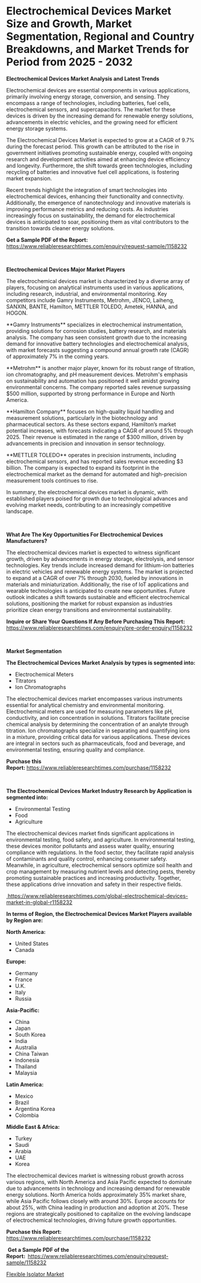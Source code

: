 <p><h1>Electrochemical Devices Market Size and Growth, Market Segmentation, Regional and Country Breakdowns, and Market Trends for Period from 2025 -  2032</h1></p><p><strong>Electrochemical Devices Market Analysis and Latest Trends</strong></p>
<p><p>Electrochemical devices are essential components in various applications, primarily involving energy storage, conversion, and sensing. They encompass a range of technologies, including batteries, fuel cells, electrochemical sensors, and supercapacitors. The market for these devices is driven by the increasing demand for renewable energy solutions, advancements in electric vehicles, and the growing need for efficient energy storage systems.</p><p>The Electrochemical Devices Market is expected to grow at a CAGR of 9.7% during the forecast period. This growth can be attributed to the rise in government initiatives promoting sustainable energy, coupled with ongoing research and development activities aimed at enhancing device efficiency and longevity. Furthermore, the shift towards green technologies, including recycling of batteries and innovative fuel cell applications, is fostering market expansion. </p><p>Recent trends highlight the integration of smart technologies into electrochemical devices, enhancing their functionality and connectivity. Additionally, the emergence of nanotechnology and innovative materials is improving performance metrics and reducing costs. As industries increasingly focus on sustainability, the demand for electrochemical devices is anticipated to soar, positioning them as vital contributors to the transition towards cleaner energy solutions.</p></p>
<p><strong>Get a Sample PDF of the Report:&nbsp;</strong> <a href="https://www.reliableresearchtimes.com/enquiry/request-sample/1158232?utm_campaign=3207&utm_medium=2&utm_source=Github&utm_content=ia&utm_term=11042025&utm_id=electrochemical-devices">https://www.reliableresearchtimes.com/enquiry/request-sample/1158232</a></p>
<p>&nbsp;</p>
<p><strong>Electrochemical Devices Major Market Players</strong></p>
<p><p>The electrochemical devices market is characterized by a diverse array of players, focusing on analytical instruments used in various applications, including research, industrial, and environmental monitoring. Key competitors include Gamry Instruments, Metrohm, JENCO, Laiheng, SANXIN, BANTE, Hamilton, METTLER TOLEDO, Ametek, HANNA, and HOGON.</p><p>**Gamry Instruments** specializes in electrochemical instrumentation, providing solutions for corrosion studies, battery research, and materials analysis. The company has seen consistent growth due to the increasing demand for innovative battery technologies and electrochemical analysis, with market forecasts suggesting a compound annual growth rate (CAGR) of approximately 7% in the coming years.</p><p>**Metrohm** is another major player, known for its robust range of titration, ion chromatography, and pH measurement devices. Metrohm's emphasis on sustainability and automation has positioned it well amidst growing environmental concerns. The company reported sales revenue surpassing $500 million, supported by strong performance in Europe and North America.</p><p>**Hamilton Company** focuses on high-quality liquid handling and measurement solutions, particularly in the biotechnology and pharmaceutical sectors. As these sectors expand, Hamilton’s market potential increases, with forecasts indicating a CAGR of around 5% through 2025. Their revenue is estimated in the range of $300 million, driven by advancements in precision and innovation in sensor technology.</p><p>**METTLER TOLEDO** operates in precision instruments, including electrochemical sensors, and has reported sales revenue exceeding $3 billion. The company is expected to expand its footprint in the electrochemical market as the demand for automated and high-precision measurement tools continues to rise.</p><p>In summary, the electrochemical devices market is dynamic, with established players poised for growth due to technological advances and evolving market needs, contributing to an increasingly competitive landscape.</p></p>
<p>&nbsp;</p>
<p><strong>What Are The Key Opportunities For Electrochemical Devices Manufacturers?</strong></p>
<p><p>The electrochemical devices market is expected to witness significant growth, driven by advancements in energy storage, electrolysis, and sensor technologies. Key trends include increased demand for lithium-ion batteries in electric vehicles and renewable energy systems. The market is projected to expand at a CAGR of over 7% through 2030, fueled by innovations in materials and miniaturization. Additionally, the rise of IoT applications and wearable technologies is anticipated to create new opportunities. Future outlook indicates a shift towards sustainable and efficient electrochemical solutions, positioning the market for robust expansion as industries prioritize clean energy transitions and environmental sustainability.</p></p>
<p><strong>Inquire or Share Your Questions If Any Before Purchasing This Report:</strong> <a href="https://www.reliableresearchtimes.com/enquiry/pre-order-enquiry/1158232?utm_campaign=3207&utm_medium=2&utm_source=Github&utm_content=ia&utm_term=11042025&utm_id=electrochemical-devices">https://www.reliableresearchtimes.com/enquiry/pre-order-enquiry/1158232</a></p>
<p>&nbsp;</p>
<p><strong>Market Segmentation</strong></p>
<p><strong>The Electrochemical Devices Market Analysis by types is segmented into:</strong></p>
<p><ul><li>Electrochemical Meters</li><li>Titrators</li><li>Ion Chromatographs</li></ul></p>
<p><p>The electrochemical devices market encompasses various instruments essential for analytical chemistry and environmental monitoring. Electrochemical meters are used for measuring parameters like pH, conductivity, and ion concentration in solutions. Titrators facilitate precise chemical analysis by determining the concentration of an analyte through titration. Ion chromatographs specialize in separating and quantifying ions in a mixture, providing critical data for various applications. These devices are integral in sectors such as pharmaceuticals, food and beverage, and environmental testing, ensuring quality and compliance.</p></p>
<p><strong>Purchase this Report:&nbsp;</strong><a href="https://www.reliableresearchtimes.com/purchase/1158232?utm_campaign=3207&utm_medium=2&utm_source=Github&utm_content=ia&utm_term=11042025&utm_id=electrochemical-devices">https://www.reliableresearchtimes.com/purchase/1158232</a></p>
<p>&nbsp;</p>
<p><strong>The Electrochemical Devices Market Industry Research by Application is segmented into:</strong></p>
<p><ul><li>Environmental Testing</li><li>Food</li><li>Agriculture</li></ul></p>
<p><p>The electrochemical devices market finds significant applications in environmental testing, food safety, and agriculture. In environmental testing, these devices monitor pollutants and assess water quality, ensuring compliance with regulations. In the food sector, they facilitate rapid analysis of contaminants and quality control, enhancing consumer safety. Meanwhile, in agriculture, electrochemical sensors optimize soil health and crop management by measuring nutrient levels and detecting pests, thereby promoting sustainable practices and increasing productivity. Together, these applications drive innovation and safety in their respective fields.</p></p>
<p><a href="https://www.reliableresearchtimes.com/global-electrochemical-devices-market-in-global-r1158232?utm_campaign=3207&utm_medium=2&utm_source=Github&utm_content=ia&utm_term=11042025&utm_id=electrochemical-devices">&nbsp;https://www.reliableresearchtimes.com/global-electrochemical-devices-market-in-global-r1158232</a></p>
<p><strong>In terms of Region, the Electrochemical Devices Market Players available by Region are:</strong></p>
<p>
    <p> <strong> North America: </strong>
        <ul>
            <li>United States</li>
            <li>Canada</li>
        </ul>
        </p> 
    <p> <strong> Europe: </strong>
        <ul>
            <li>Germany</li>
            <li>France</li>
            <li>U.K.</li>
            <li>Italy</li>
            <li>Russia</li>
        </ul>
        </p> 
    <p> <strong> Asia-Pacific: </strong>
        <ul>
            <li>China</li>
            <li>Japan</li>
            <li>South Korea</li>
            <li>India</li>
            <li>Australia</li>
            <li>China Taiwan</li>
            <li>Indonesia</li>
            <li>Thailand</li>
            <li>Malaysia</li>
        </ul>
        </p> 
    <p> <strong> Latin America: </strong>
        <ul>
            <li>Mexico</li>
            <li>Brazil</li>
            <li>Argentina Korea</li>
            <li>Colombia</li>
        </ul>
        </p> 
    <p> <strong> Middle East & Africa: </strong>
        <ul>
            <li>Turkey</li>
            <li>Saudi</li>
            <li>Arabia</li>
            <li>UAE</li>
            <li>Korea</li>
        </ul>
    </p>
    </p>
<p><p>The electrochemical devices market is witnessing robust growth across various regions, with North America and Asia Pacific expected to dominate due to advancements in technology and increasing demand for renewable energy solutions. North America holds approximately 35% market share, while Asia Pacific follows closely with around 30%. Europe accounts for about 25%, with China leading in production and adoption at 20%. These regions are strategically positioned to capitalize on the evolving landscape of electrochemical technologies, driving future growth opportunities.</p></p>
<p><strong>Purchase this Report: </strong><a href="https://www.reliableresearchtimes.com/purchase/1158232?utm_campaign=3207&utm_medium=2&utm_source=Github&utm_content=ia&utm_term=11042025&utm_id=electrochemical-devices">https://www.reliableresearchtimes.com/purchase/1158232</a></p>
<p>&nbsp;<strong>Get a Sample PDF of the Report:&nbsp;&nbsp;</strong><a href="https://www.reliableresearchtimes.com/enquiry/request-sample/1158232?utm_campaign=3207&utm_medium=2&utm_source=Github&utm_content=ia&utm_term=11042025&utm_id=electrochemical-devices">https://www.reliableresearchtimes.com/enquiry/request-sample/1158232</a></p>
<p><strong></strong></p>
<p><p><a href="https://github.com/denuetkachci/Market-Research-Report-List-1/blob/main/flexible-isolator-market.md?utm_campaign=3207&utm_medium=2&utm_source=Github&utm_content=ia&utm_term=11042025&utm_id=electrochemical-devices">Flexible Isolator Market</a></p></p>